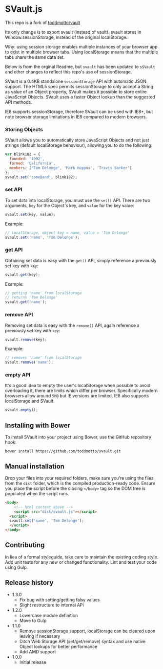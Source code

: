 # SVault.js

This repo is a fork of [toddmotto/vault](https://github.com/toddmotto/vault)

Its only change is to export svault (instead of vault). svault stores in Window.sessionStorage, instead of the original localStorage.

Why: using session storage enables multiple instances of your browser app to exist in multiple browser tabs.
Using localStorage means that the multiple tabs share the same data set.

Below is from the orginal Readme, but `svault` has been updated to `sSVault` and other changes to reflect
this repo's use of sessionStorage.

SVault is a 0.4KB standalone `sessionStorage` API with automatic JSON support. The HTML5 spec permits sessionStorage to only accept a String as value of an Object property, SVault makes it possible to store entire JavaScript Objects. SVault uses a faster Object lookup than the suggested API methods.

IE8 supports sessionStorage, therefore SVault can be used with IE8+, but note browser storage limitations in IE8 compared to modern browsers.

### Storing Objects
SVault allows you to automatically store JavaScript Objects and not just strings (default localStorage behaviour), allowing you to do the following:

```javascript
var blink182 = {
  founded: '1992',
  formed: 'California',
  members: ['Tom Delonge', 'Mark Hoppus', 'Travis Barker']
};
svault.set('someBand', blink182);
```

### set API
To set data into localStorage, you must use the `set()` API. There are two arguments, `key` for the Object's key, and `value` for the key value:

```javascript
svault.set(key, value);
```

Example:

```javascript
// localStorage, object key = name, value = 'Tom Delonge'
svault.set('name', 'Tom Delonge');
```

### get API
Obtaining set data is easy with the `get()` API, simply reference a previously set key with `key`:

```javascript
svault.get(key);
```

Example:

```javascript
// getting 'name' from localStorage
// returns 'Tom Delonge'
svault.get('name');
```

### remove API
Removing set data is easy with the `remove()` API, again reference a previously set key with `key`:

```javascript
svault.remove(key);
```

Example:

```javascript
// removes 'name' from localStorage
svault.remove('name');
```

### empty API
It's a good idea to empty the user's localStorage when possible to avoid overloading it, there are limits which differ per browser. Specifically modern browsers allow around `5MB` but IE versions are limited. IE8 also supports localStorage and SVault.

```javascript
svault.empty();
```

## Installing with Bower
To install SVault into your project using Bower, use the GitHub repository hook:

```
bower install https://github.com/toddmotto/svault.git
```

## Manual installation
Drop your files into your required folders, make sure you're using the files from the `dist` folder, which is the compiled production-ready code. Ensure you place the script before the closing `</body>` tag so the DOM tree is populated when the script runs.

```html
<body>
	<!-- html content above -->
	<script src="dist/svault.js"></script>
  <script>
  svault.set('name', 'Tom Delonge');
  </script>
</body>
```

## Contributing
In lieu of a formal styleguide, take care to maintain the existing coding style. Add unit tests for any new or changed functionality. Lint and test your code using Gulp.

## Release history
- 1.3.0
  - Fix bug with setting/getting falsy values
  - Slight restructure to internal API
- 1.2.0
  - Lowercase module definition
  - Move to Gulp
- 1.1.0
  - Remove sessionStorage support, localStorage can be cleared upon leaving if necessary
  - Ditch Web Storage API (set/get/remove) syntax and use native Object lookups for better performance
  - Add AMD support
- 1.0.0
  - Initial release
